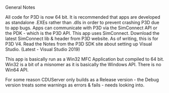 General Notes

All code for P3D is now 64 bit.
It is recommended that apps are developed as standalone .EXEs rather than .dlls in order to prevent crashing
P3D due to app bugs.
Apps can communicate with P3D via the SimConnect API or the PDK - which is the P3D API. This app uses SimConnect.
Download the latest SimConnect lib & header from P3D website. As of writing, this is for P3D V4.
Read the Notes from the P3D SDK site about setting up Visual Studio. (Latest - Visual Studio 2019)

This app is basically run as a Win32 MFC Application but compiled to 64 bit.
Win32 is a bit of a misnomer as it is basically the Windows API. There is no Win64 API.

For some reason CDUServer only builds as a Release version - the Debug version treats some warnings as errors & fails - needs looking into.
